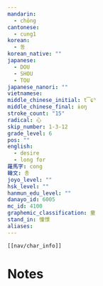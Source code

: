 ```yaml
---
mandarin:
  - chōng
cantonese:
  - cung1
korean:
  - 동
korean_native: ""
japanese:
  - DOU
  - SHOU
  - TOU
japanese_nanori: ""
vietnamese:
middle_chinese_initial: t͡ɕʰ
middle_chinese_final: ɨoŋ
stroke_count: "15"
radical: 心
skip_number: 1-3-12
grade_level: 6
pos: ""
english:
  - desire
  - long for
羅馬字: cong
韓文: 총
joyo_level: ""
hsk_level: ""
hanmun_edu_level: ""
danayo_id: 6005
mc_id: 4100
graphemic_classification: 童
stand_in: 憧憬
aliases:
---
```

```meta-bind-embed
[[nav/char_info]]
```

# Notes
